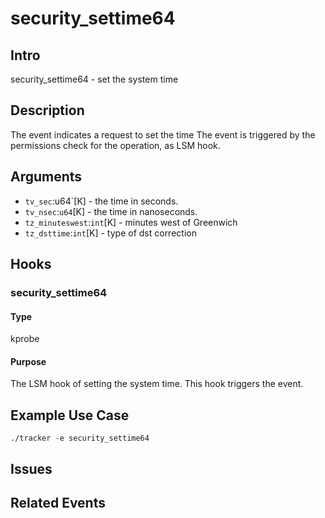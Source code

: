 # security_settime64

## Intro
security_settime64 - set the system time

## Description
The event indicates a request to set the time
The event is triggered by the permissions check for the operation, as LSM hook.

## Arguments
* `tv_sec`:u64`[K] - the time in seconds.
* `tv_nsec`:`u64`[K] - the time in nanoseconds.
* `tz_minuteswest`:`int`[K] - minutes west of Greenwich
* `tz_dsttime`:`int`[K] - type of dst correction

## Hooks
### security_settime64
#### Type
kprobe
#### Purpose
The LSM hook of setting the system time. This hook triggers the event. 

## Example Use Case

```console
./tracker -e security_settime64
```

## Issues

## Related Events
